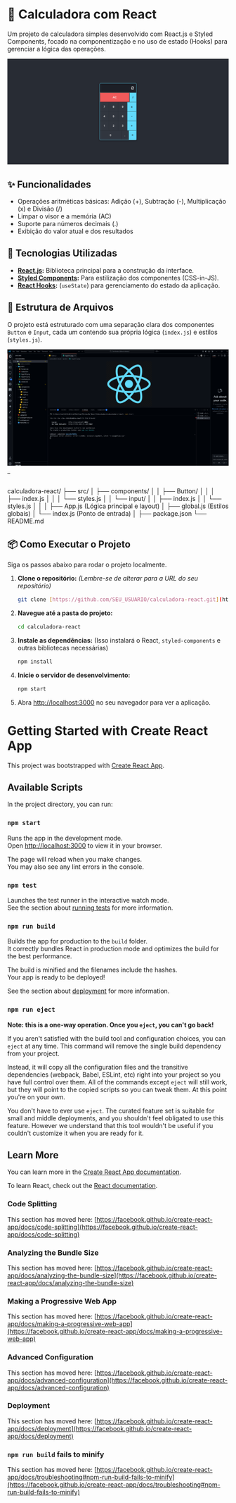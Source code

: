 # 🧮 Calculadora com React

Um projeto de calculadora simples desenvolvido com React.js e Styled Components, focado na componentização e no uso de estado (Hooks) para gerenciar a lógica das operações.

![projeto](https://github.com/eumatoliveira/calculator-in-react/blob/main/Screenshot.png)

## ✨ Funcionalidades

* Operações aritméticas básicas: Adição (+), Subtração (-), Multiplicação (x) e Divisão (/)
* Limpar o visor e a memória (AC)
* Suporte para números decimais (.)
* Exibição do valor atual e dos resultados

## 🚀 Tecnologias Utilizadas

* **[React.js](https://reactjs.org/):** Biblioteca principal para a construção da interface.
* **[Styled Components](https://styled-components.com/):** Para estilização dos componentes (CSS-in-JS).
* **[React Hooks](https://reactjs.org/docs/hooks-intro.html):** (`useState`) para gerenciamento do estado da aplicação.

## 📂 Estrutura de Arquivos

O projeto está estruturado com uma separação clara dos componentes `Button` e `Input`, cada um contendo sua própria lógica (`index.js`) e estilos (`styles.js`).

![estrutura](https://github.com/eumatoliveira/calculator-in-react/blob/main/Screenshot_29.png)_

##

calculadora-react/ ├── src/ │ ├── components/ │ │ ├── Button/ │ │ │ ├── index.js │ │ │ └── styles.js │ │ └── input/ │ │ ├── index.js │ │ └── styles.js │ │ │ ├── App.js (Lógica principal e layout) │ ├── global.js (Estilos globais) │ └── index.js (Ponto de entrada) │ ├── package.json └── README.md


## 📦 Como Executar o Projeto

Siga os passos abaixo para rodar o projeto localmente.

1.  **Clone o repositório:**
    *(Lembre-se de alterar para a URL do seu repositório)*
    ```bash
    git clone [https://github.com/SEU_USUARIO/calculadora-react.git](https://github.com/SEU_USUARIO/calculadora-react.git)
    ```

2.  **Navegue até a pasta do projeto:**
    ```bash
    cd calculadora-react
    ```

3.  **Instale as dependências:**
    (Isso instalará o React, `styled-components` e outras bibliotecas necessárias)
    ```bash
    npm install
    ```

4.  **Inicie o servidor de desenvolvimento:**
    ```bash
    npm start
    ```

5.  Abra [http://localhost:3000](http://localhost:3000) no seu navegador para ver a aplicação.

##

# Getting Started with Create React App

This project was bootstrapped with [Create React App](https://github.com/facebook/create-react-app).

## Available Scripts

In the project directory, you can run:

### `npm start`

Runs the app in the development mode.\
Open [http://localhost:3000](http://localhost:3000) to view it in your browser.

The page will reload when you make changes.\
You may also see any lint errors in the console.

### `npm test`

Launches the test runner in the interactive watch mode.\
See the section about [running tests](https://facebook.github.io/create-react-app/docs/running-tests) for more information.

### `npm run build`

Builds the app for production to the `build` folder.\
It correctly bundles React in production mode and optimizes the build for the best performance.

The build is minified and the filenames include the hashes.\
Your app is ready to be deployed!

See the section about [deployment](https://facebook.github.io/create-react-app/docs/deployment) for more information.

### `npm run eject`

**Note: this is a one-way operation. Once you `eject`, you can't go back!**

If you aren't satisfied with the build tool and configuration choices, you can `eject` at any time. This command will remove the single build dependency from your project.

Instead, it will copy all the configuration files and the transitive dependencies (webpack, Babel, ESLint, etc) right into your project so you have full control over them. All of the commands except `eject` will still work, but they will point to the copied scripts so you can tweak them. At this point you're on your own.

You don't have to ever use `eject`. The curated feature set is suitable for small and middle deployments, and you shouldn't feel obligated to use this feature. However we understand that this tool wouldn't be useful if you couldn't customize it when you are ready for it.

## Learn More

You can learn more in the [Create React App documentation](https://facebook.github.io/create-react-app/docs/getting-started).

To learn React, check out the [React documentation](https://reactjs.org/).

### Code Splitting

This section has moved here: [https://facebook.github.io/create-react-app/docs/code-splitting](https://facebook.github.io/create-react-app/docs/code-splitting)

### Analyzing the Bundle Size

This section has moved here: [https://facebook.github.io/create-react-app/docs/analyzing-the-bundle-size](https://facebook.github.io/create-react-app/docs/analyzing-the-bundle-size)

### Making a Progressive Web App

This section has moved here: [https://facebook.github.io/create-react-app/docs/making-a-progressive-web-app](https://facebook.github.io/create-react-app/docs/making-a-progressive-web-app)

### Advanced Configuration

This section has moved here: [https://facebook.github.io/create-react-app/docs/advanced-configuration](https://facebook.github.io/create-react-app/docs/advanced-configuration)

### Deployment

This section has moved here: [https://facebook.github.io/create-react-app/docs/deployment](https://facebook.github.io/create-react-app/docs/deployment)

### `npm run build` fails to minify

This section has moved here: [https://facebook.github.io/create-react-app/docs/troubleshooting#npm-run-build-fails-to-minify](https://facebook.github.io/create-react-app/docs/troubleshooting#npm-run-build-fails-to-minify)

